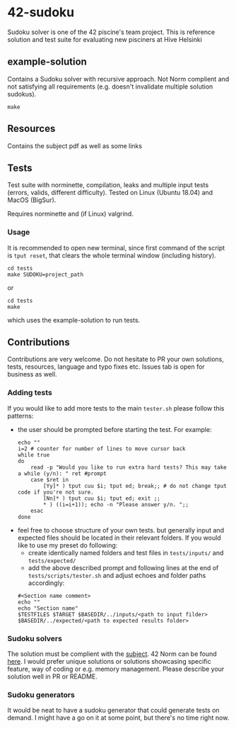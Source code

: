 # 42-sudoku
Sudoku solver is one of the 42 piscine's team project. This is reference solution and test suite for evaluating new pisciners at Hive Helsinki

## example-solution
Contains a Sudoku solver with recursive approach. Not Norm complient and not satisfying all requirements (e.g. doesn't invalidate multiple solution sudokus).


```
make
```

## Resources
Contains the subject pdf as well as some links

## Tests
Test suite with norminette, compilation, leaks and multiple input tests (errors, valids, different difficulty). Tested on Linux (Ubuntu 18.04) and MacOS (BigSur).

Requires norminette and (if Linux) valgrind.

### Usage
It is recommended to open new terminal, since first command of the script is `tput reset`, that clears the whole terminal window (including history).

```
cd tests
make SUDOKU=project_path
```

or

```
cd tests
make
```
which uses the example-solution to run tests.


## Contributions

Contributions are very welcome. Do not hesitate to PR your own solutions, tests, resources, language and typo fixes etc. Issues tab is open for business as well.

### Adding tests
If you would like to add more tests to the main `tester.sh` please follow this patterns:
- the user should be prompted before starting the test. For example:
	```
	echo ""
	i=2 # counter for number of lines to move cursor back
	while true
	do
		read -p "Would you like to run extra hard tests? This may take a while (y/n): " ret #prompt
		case $ret in
			[Yy]* ) tput cuu $i; tput ed; break;; # do not change tput code if you're not sure.
			[Nn]* ) tput cuu $i; tput ed; exit ;;
			* ) ((i=i+1)); echo -n "Please answer y/n. ";;
		esac
	done
	```
- feel free to choose structure of your own tests. but generally input and expected files should be located in their relevant folders. If you would like to use my preset do following:
	* create identically named folders and test files in `tests/inputs/` and `tests/expected/`
	* add the above described prompt and following lines at the end of `tests/scripts/tester.sh` and adjust echoes and folder paths accordingly:
	```
	#<Section name comment>
	echo ""
	echo "Section name"
	$TESTFILES $TARGET $BASEDIR/../inputs/<path to input filder> $BASEDIR/../expected/<path to expected results folder>
	```
### Sudoku solvers
The solution must be complient with the [subject](/resources/rush01.en.pdf). 42 Norm can be found [here](https://github.com/42School/norminette). I would prefer unique solutions or solutions showcasing specific feature, way of coding or e.g. memory management. Please describe your solution well in PR or README.

### Sudoku generators
It would be neat to have a sudoku generator that could generate tests on demand. I might have a go on it at some point, but there's no time right now.
